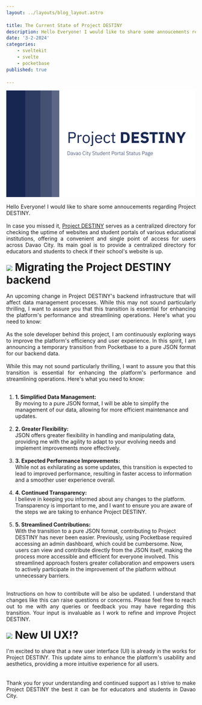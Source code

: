 ```yaml
---
layout: ../layouts/blog_layout.astro

title: The Current State of Project DESTINY
description: Hello Everyone! I would like to share some annoucements regarding Project DESTINY.
date: '3-2-2024'
categories:
    - sveltekit
    - svelte
    - pocketbase
published: true

---
```


<div style="display: flex; justify-content: center;">
 <img src="https://github.com/jeoooo/PROJECTDESTINY/raw/main/projectdestiny.png" alt="destiny" width="1000"/>
 </div>

<br>
 <div style="text-align: justify">
Hello Everyone! I would like to share some annoucements regarding Project DESTINY.
</div>
<br>
 <div style="text-align: justify">
In case you missed it, <a href="https://github.com/jeoooo/PROJECTDESTINY" target="_blank">Project DESTINY</a> serves as a centralized directory for checking the uptime of websites and student portals of various educational institutions, offering a convenient and single point of access for users across Davao City. Its main goal is to provide a centralized directory for educators and students to check if their school's website is up.
</div>
<br> 

<h1 class="text-3xl font-bold" style="display: inline;"><img src="https://www.streamscheme.com/wp-content/uploads/2020/04/ezgif.com-gif-maker.gif" width="40" style="display: inline;"/> Migrating the Project DESTINY backend </h1>
<br>
<br>
 <div style="text-align: justify">
An upcoming change in Project DESTINY's backend infrastructure that will affect data management processes. While this may not sound particularly thrilling, I want to assure you that this transition is essential for enhancing the platform's performance and streamlining operations. Here's what you need to know:
</div>

<br>
 <div style="text-align: justify">
 As the sole developer behind this project, I am continuously exploring ways to improve the platform's efficiency and user experience. In this spirit, I am announcing a temporary transition from Pocketbase to a pure JSON format for our backend data.
</div>
<br>
<div style="text-align: justify">
While this may not sound particularly thrilling, I want to assure you that this transition is essential for enhancing the platform's performance and streamlining operations. Here's what you need to know:
</div>
<br>
<ol >
    <li><strong>1. Simplified Data Management:</strong> <br> By moving to a pure JSON format, I will be able to simplify the management of our data, allowing for more efficient maintenance and updates. </li><br>
    <li><strong>2. Greater Flexibility:</strong> <br> JSON offers greater flexibility in handling and manipulating data, providing me with the agility to adapt to your evolving needs and implement improvements more effectively. </li><br>
    <li><strong>3. Expected Performance Improvements:</strong> <br> While not as exhilarating as some updates, this transition is expected to lead to improved performance, resulting in faster access to information and a smoother user experience overall. </li><br>
    <li><strong>4. Continued Transparency:</strong> <br> I believe in keeping you informed about any changes to the platform. Transparency is important to me, and I want to ensure you are aware of the steps we are taking to enhance Project DESTINY. </li><br>
    <li><strong>5. Streamlined Contributions: </strong> <br> With the transition to a pure JSON format, contributing to Project DESTINY has never been easier. Previously, using Pocketbase required accessing an admin dashboard, which could be cumbersome. Now, users can view and contribute directly from the JSON itself, making the process more accessible and efficient for everyone involved. This streamlined approach fosters greater collaboration and empowers users to actively participate in the improvement of the platform without unnecessary barriers. </li><br>
</ol>

 <div style="text-align: justify">
Instructions on how to contribute will be also be updated. I understand that changes like this can raise questions or concerns. Please feel free to reach out to me with any queries or feedback you may have regarding this transition. Your input is invaluable as I work to refine and improve Project DESTINY.
</div>
<br> 
<h1 class="text-3xl font-bold" style="display: inline;"><img src="https://media0.giphy.com/media/h35DVyqakmPFzZWq21/200.gif" width="50" style="display: inline;"/> New UI UX!? </h1>
<br> 
<br> 
 <div style="text-align: justify">
I'm excited to share that a new user interface (UI) is already in the works for Project DESTINY. This update aims to enhance the platform's usability and aesthetics, providing a more intuitive experience for all users.
</div>
<br>
<br>
 <div style="text-align: justify">
 Thank you for your understanding and continued support as I strive to make Project DESTINY the best it can be for educators and students in Davao City.
</div>
<br>
